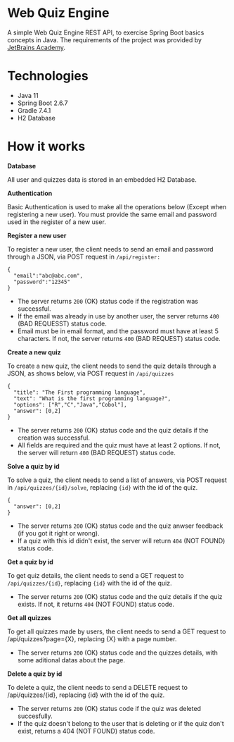 # Web Quiz Engine

A simple Web Quiz Engine REST API, to exercise Spring Boot basics concepts in Java. The requirements of the project was provided by [JetBrains Academy](https://hyperskill.org/projects/91).

# Technologies

- Java 11
- Spring Boot 2.6.7
- Gradle 7.4.1
- H2 Database

# How it works

<b>Database</b>

All user and quizzes data is stored in an embedded H2 Database.

<b>Authentication</b>

Basic Authentication is used to make all the operations below (Except when registering a new user). You must provide the same email and password used in the register of a new user.

<b>Register a new user</b>

To register a new user, the client needs to send an email and password through a JSON, via POST request in `/api/register:`
```
{ 	
  "email":"abc@abc.com",
  "password":"12345" 
}
```
- The server returns `200` (OK) status code if the registration was successful.
- If the email was already in use by another user, the server returns `400` (BAD REQUESST) status code.
- Email must be in email format, and the password must have at least 5 characters. If not, the server returns `400` (BAD REQUEST) status code.

<b>Create a new quiz</b>

To create a new quiz, the client needs to send the quiz details through a JSON, as shows below, via POST request in `/api/quizzes`
```
{ 
  "title": "The First programming language",
  "text": "What is the first programming language?",
  "options": ["R","C","Java","Cobol"],
  "answer": [0,2]
}
```
- The server returns `200` (OK) status code and the quiz details if the creation was successful.
- All fields are required and the quiz must have at least 2 options. If not, the server will return `400` (BAD REQUEST) status code.

<b>Solve a quiz by id </b>

To solve a quiz, the client needs to send a list of answers, via POST request in `/api/quizzes/{id}/solve`, replacing `{id}` with the id of the quiz.
```
{ 
  "answer": [0,2] 
}
```
- The server returns `200` (OK) status code and the quiz anwser feedback (if you got it right or wrong).
- If a quiz with this id didn't exist, the server will return `404` (NOT FOUND) status code.

<b>Get a quiz by id</b>
 
To get quiz details, the client needs to send a GET request to `/api/quizzes/{id}`, replacing `{id}` with the id of the quiz.

- The server returns `200` (OK) status code and the quiz details if the quiz exists. If not, it returns `404` (NOT FOUND) status code.

<b>Get all quizzes</b> 

To get all quizzes made by users, the client needs to send a GET request to /api/quizzes?page={X}, replacing {X} with a page number.

- The server returns `200` (OK) status code and the quizzes details, with some aditional datas about the page.

<b>Delete a quiz by id</b>

To delete a quiz, the client needs to send a DELETE request to /api/quizzes/{id}, replacing {id} with the id of the quiz.

- The server returns `200` (OK) status code if the quiz was deleted succesfully.
- If the quiz doesn't belong to the user that is deleting or if the quiz don't exist, returns a 404 (NOT FOUND) status code.
